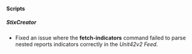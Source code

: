 
#### Scripts

##### StixCreator

- Fixed an issue where the **fetch-indicators** command failed to parse nested reports indicators correctly in the *Unit42v2 Feed*.
